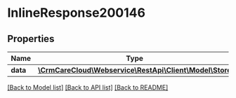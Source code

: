 # InlineResponse200146

## Properties
Name | Type | Description | Notes
------------ | ------------- | ------------- | -------------
**data** | [**\CrmCareCloud\Webservice\RestApi\Client\Model\Store**](Store.md) |  | [optional] 

[[Back to Model list]](../../README.md#documentation-for-models) [[Back to API list]](../../README.md#documentation-for-api-endpoints) [[Back to README]](../../README.md)

